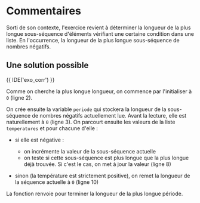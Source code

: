 # Commentaires

Sorti de son contexte, l'exercice revient à déterminer la longueur de la plus longue sous-séquence d'éléments vérifiant 
une certaine condition dans une liste. En l'occurrence, la longueur de la plus longue sous-séquence de nombres négatifs.

## Une solution possible

{{ IDE('exo_corr') }}

Comme on cherche la plus longue longueur, on commence par l'initialiser à `0` (ligne 2).

On crée ensuite la variable `periode` qui stockera la longueur de la sous-séquence de nombres négatifs actuellement lue. Avant la lecture, elle est naturellement à `0` (ligne 3).
On parcourt ensuite les valeurs de la liste `temperatures` et pour chacune d'elle :

* si elle est négative :
  
  *  on incrémente la valeur de la sous-séquence actuelle
  *  on teste si cette sous-séquence est plus longue que la plus longue déjà trouvée. Si c'est le cas, on met à jour la valeur (ligne 8)
  
* sinon (la température est strictement positive), on remet la longueur de la séquence actuelle à `0` (ligne 10)

La fonction renvoie pour terminer la longueur de la plus longue période.